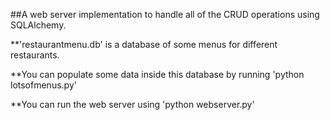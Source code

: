 ##A web server implementation to handle all of the CRUD operations using SQLAlchemy.

**'restaurantmenu.db' is a database of some menus for different restaurants.

**You can populate some data inside this database by running 'python lotsofmenus.py'

**You can run the web server using 'python webserver.py'
